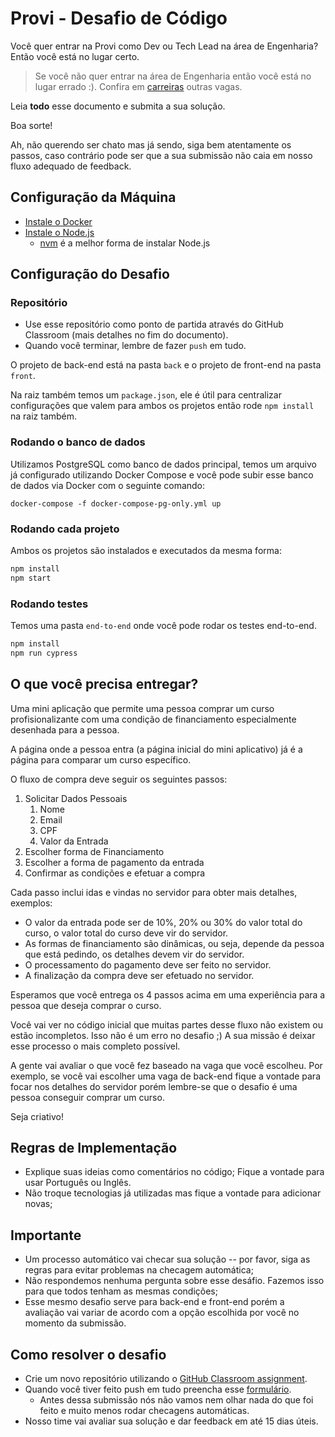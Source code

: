 # Provi - Desafio de Código

Você quer entrar na Provi como Dev ou Tech Lead na área de Engenharia? Então você está no lugar certo.

> Se você não quer entrar na área de Engenharia então você está no lugar errado :). Confira em [carreiras](https://provi.com.br/carreiras) outras vagas.

Leia **todo** esse documento e submita a sua solução.

Boa sorte!

Ah, não querendo ser chato mas já sendo, siga bem atentamente os passos, caso contrário pode ser que a sua submissão não caia em nosso fluxo adequado de feedback.

## Configuração da Máquina

- [Instale o Docker](https://docs.docker.com/get-docker/)
- [Instale o Node.js](https://nodejs.org/en/download/)
    - [nvm](https://github.com/nvm-sh/nvm#installing-and-updating) é a melhor forma de instalar Node.js

## Configuração do Desafio

### Repositório

- Use esse repositório como ponto de partida através do GitHub Classroom (mais detalhes no fim do documento).
- Quando você terminar, lembre de fazer `push` em tudo.

O projeto de back-end está na pasta `back` e o projeto de front-end na pasta `front`.

Na raiz também temos um `package.json`, ele é útil para centralizar configurações que valem para ambos os projetos então rode `npm install` na raiz também.

### Rodando o banco de dados

Utilizamos PostgreSQL como banco de dados principal, temos um arquivo já configurado utilizando Docker Compose e você pode subir esse banco de dados via Docker com o seguinte comando:

`docker-compose -f docker-compose-pg-only.yml up`

### Rodando cada projeto

Ambos os projetos são instalados e executados da mesma forma:

```bash
npm install
npm start
```

### Rodando testes

Temos uma pasta `end-to-end` onde você pode rodar os testes end-to-end.

```bash
npm install
npm run cypress
```

## O que você precisa entregar?

Uma mini aplicação que permite uma pessoa comprar um curso profisionalizante com uma condição de financiamento especialmente desenhada para a pessoa.

A página onde a pessoa entra (a página inicial do mini aplicativo) já é a página para comparar um curso específico.

O fluxo de compra deve seguir os seguintes passos:

1. Solicitar Dados Pessoais
   1. Nome
   2. Email
   3. CPF
   4. Valor da Entrada
2. Escolher forma de Financiamento
3. Escolher a forma de pagamento da entrada
4. Confirmar as condições e efetuar a compra

Cada passo inclui idas e vindas no servidor para obter mais detalhes, exemplos:
- O valor da entrada pode ser de 10%, 20% ou 30% do valor total do curso, o valor total do curso deve vir do servidor.
- As formas de financiamento são dinâmicas, ou seja, depende da pessoa que está pedindo, os detalhes devem vir do servidor.
- O processamento do pagamento deve ser feito no servidor.
- A finalização da compra deve ser efetuado no servidor.

Esperamos que você entrega os 4 passos acima em uma experiência para a pessoa que deseja comprar o curso.

Você vai ver no código inicial que muitas partes desse fluxo não existem ou estão incompletos. Isso não é um erro no desafio ;) A sua missão é deixar esse processo o mais completo possível.

A gente vai avaliar o que você fez baseado na vaga que você escolheu. Por exemplo, se você vai escolher uma vaga de back-end fique a vontade para focar nos detalhes do servidor porém lembre-se que o desafio é uma pessoa conseguir comprar um curso.

Seja criativo!

## Regras de Implementação

- Explique suas ideias como comentários no código; Fique a vontade para usar Português ou Inglês.
- Não troque tecnologias já utilizadas mas fique a vontade para adicionar novas;

## Importante

- Um processo automático vai checar sua solução -- por favor, siga as regras para evitar problemas na checagem automática;
- Não respondemos nenhuma pergunta sobre esse desáfio. Fazemos isso para que todos tenham as mesmas condições;
- Esse mesmo desafio serve para back-end e front-end porém a avaliação vai variar de acordo com a opção escolhida por você no momento da submissão. 

## Como resolver o desafio

- Crie um novo repositório utilizando o [GitHub Classroom assignment](https://classroom.github.com/a/xx).
- Quando você tiver feito push em tudo preencha esse [formulário](https://forms.gle/xx).
  - Antes dessa submissão nós não vamos nem olhar nada do que foi feito e muito menos rodar checagens automáticas.
- Nosso time vai avaliar sua solução e dar feedback em até 15 dias úteis.

